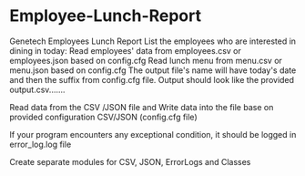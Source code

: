 # Employee-Lunch-Report
Genetech Employees Lunch Report
List the employees who are interested in dining in today:
Read employees' data from employees.csv or employees.json based on config.cfg
Read lunch menu from menu.csv or menu.json based on config.cfg
The output file's name will have today's date and then the suffix from config.cfg file.
Output should look like the provided output.csv.......



Read data from the CSV /JSON file and Write data into the file base on provided configuration  CSV/JSON (config.cfg file)



If your program encounters any exceptional condition, it should be logged in error_log.log file


Create separate modules for CSV, JSON, ErrorLogs and Classes
